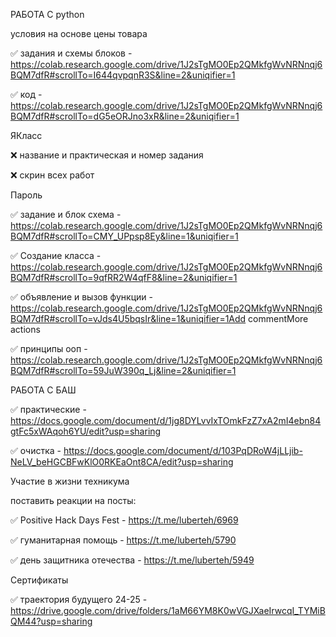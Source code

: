 РАБОТА С python


условия на основе цены товара

✅ задания и схемы блоков - https://colab.research.google.com/drive/1J2sTgMO0Ep2QMkfgWvNRNnqj6BQM7dfR#scrollTo=I644qvpqnR3S&line=2&uniqifier=1

✅ код - https://colab.research.google.com/drive/1J2sTgMO0Ep2QMkfgWvNRNnqj6BQM7dfR#scrollTo=dG5eORJno3xR&line=2&uniqifier=1



ЯКласс

❌ название и практическая и номер задания

❌ скрин всех работ



Пароль

✅ задание и блок схема - https://colab.research.google.com/drive/1J2sTgMO0Ep2QMkfgWvNRNnqj6BQM7dfR#scrollTo=CMY_UPpsp8Ey&line=1&uniqifier=1

✅ Создание класса - https://colab.research.google.com/drive/1J2sTgMO0Ep2QMkfgWvNRNnqj6BQM7dfR#scrollTo=9qfRR2W4qfF8&line=2&uniqifier=1

✅ объявление и вызов функции - https://colab.research.google.com/drive/1J2sTgMO0Ep2QMkfgWvNRNnqj6BQM7dfR#scrollTo=vJds4U5bqsIr&line=1&uniqifier=1Add commentMore actions

✅ принципы ооп - https://colab.research.google.com/drive/1J2sTgMO0Ep2QMkfgWvNRNnqj6BQM7dfR#scrollTo=59JuW390q_Lj&line=2&uniqifier=1



РАБОТА С БАШ

✅ практические - https://docs.google.com/document/d/1jg8DYLvvIxTOmkFzZ7xA2mI4ebn84gtFc5xWAqoh6YU/edit?usp=sharing

✅ очистка - https://docs.google.com/document/d/103PqDRoW4jLLjib-NeLV_beHGCBFwKlO0RKEaOnt8CA/edit?usp=sharing



Участие в жизни техникума

поставить реакции на посты:

✅ Positive Hack Days Fest - https://t.me/luberteh/6969

✅ гуманитарная помощь - https://t.me/luberteh/5790

✅ день защитника отечества - https://t.me/luberteh/5949



Сертификаты

✅ траектория будущего 24-25 - https://drive.google.com/drive/folders/1aM66YM8K0wVGJXaeIrwcqI_TYMiBQM44?usp=sharing
